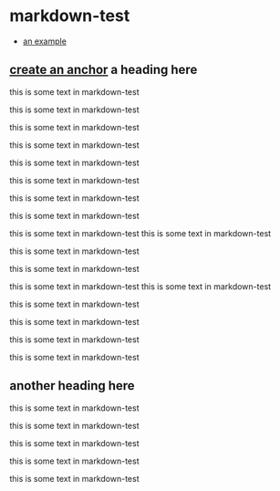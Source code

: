 # markdown-test

- [an example](#another-heading-here)


## [create an anchor](#anchors-in-markdown) a heading here 
this is some text in markdown-test

this is some text in markdown-test

this is some text in markdown-test

this is some text in markdown-test

this is some text in markdown-test

this is some text in markdown-test

this is some text in markdown-test

this is some text in markdown-test

this is some text in markdown-test
this is some text in markdown-test

this is some text in markdown-test

this is some text in markdown-test

this is some text in markdown-test
this is some text in markdown-test

this is some text in markdown-test

this is some text in markdown-test

this is some text in markdown-test

this is some text in markdown-test

## another heading here

this is some text in markdown-test

this is some text in markdown-test

this is some text in markdown-test

this is some text in markdown-test

this is some text in markdown-test

